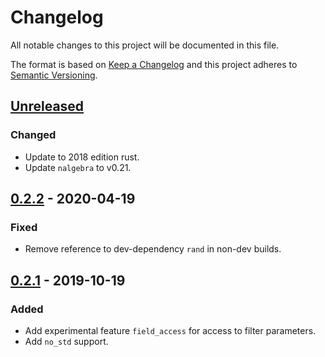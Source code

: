 # Changelog

All notable changes to this project will be documented in this file.

The format is based on [Keep a Changelog](http://keepachangelog.com)
and this project adheres to [Semantic Versioning](http://semver.org).

## [Unreleased]

### Changed
- Update to 2018 edition rust.
- Update `nalgebra` to v0.21.

## [0.2.2] - 2020-04-19

### Fixed
- Remove reference to dev-dependency `rand` in non-dev builds.

## [0.2.1] - 2019-10-19

### Added
- Add experimental feature `field_access` for access to filter parameters.
- Add `no_std` support.

[Unreleased]: https://github.com/jmagnuson/ahrs-rs/compare/v0.2.2...master
[0.2.2]: https://github.com/jmagnuson/ahrs-rs/compare/v0.2.1...v0.2.2
[0.2.1]: https://github.com/jmagnuson/ahrs-rs/compare/v0.2.0...v0.2.1
